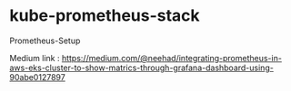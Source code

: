 # kube-prometheus-stack
Prometheus-Setup

Medium link : https://medium.com/@neehad/integrating-prometheus-in-aws-eks-cluster-to-show-matrics-through-grafana-dashboard-using-90abe0127897
